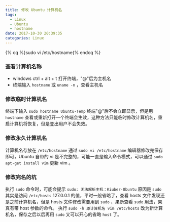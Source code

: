 ```yaml
---
title: 修改 Ubuntu 计算机名
tags:
  - Linux
  - Ubuntu
  - hostname
date: 2017-10-30 20:39:35
categories: Linux
---
```


{% cq %}sudo vi /etc/hostname{% endcq %}

<!-- more -->

### 查看计算机名称
* windows ctrl + alt + t 打开终端，"@"后为主机名
* 终端输入 `hostname` 或 `uname -n` ，查看主机名

### 修改临时计算机名
终端下输入 `sudo hostname Ubuntu-Temp`
终端"@"后不会立即显示，但是用 `hostname` 查看或重新打开一个终端会生效，这种方法只能临时修改计算机名，重启计算机将恢复，但是登出用户不会失效。

### 修改永久计算机名
计算机名存放在 `/etc/hostname` 通过 `sudo vi /etc/hostname` 编辑器修改完保存即可，Ubuntu 自带的 vi 是不完整的，可能一直是输入命令模式，可以通过 `sudo apt-get install vim` 更新 vim 。


### 修改完名的坑
执行 `sudo` 命令时，可能会提示 `sudo: 无法解析主机：Kiuber-Ubuntu` 
原因是 `sudo` 其实是访问 `/etc/hosts` 127.0.0.1 的值，平时一般省略了，查看 hosts 文件发现还是之前计算机名，但是 hosts 文件修改需要用到 `sudo` ，果断查看 `sudo` 用法，果真有带 host 参数的命令。
执行 `sudo -h 原计算机名 vim /etc/hosts` 改为新计算机名，保存之后以后再用 `sudo` 又可以开心的省略 `host` 了。

